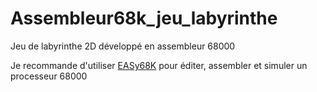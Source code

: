 # Assembleur68k_jeu_labyrinthe
Jeu de labyrinthe 2D développé en assembleur 68000

Je recommande d'utiliser [EASy68K](http://www.easy68k.com/) pour éditer, assembler et simuler un processeur 68000
